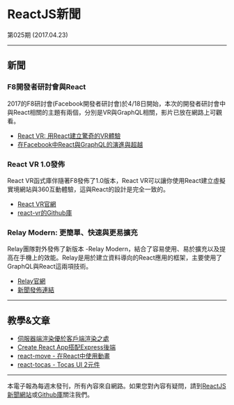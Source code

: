 # ReactJS新聞 

第025期 (2017.04.23)

***

## 新聞

### F8開發者研討會與React

2017的F8研討會(Facebook開發者研討會)於4/18日開始，本次的開發者研討會中與React相關的主題有兩個，分別是VR與GraphQL相關，影片已放在網路上可觀看。

- [React VR: 用React建立驚奇的VR體驗](https://developers.facebook.com/videos/f8-2017/react-vr-build-amazing-vr-experiences-using-react/)
- [在Facebook中React與GraphQL的演進與超越](https://developers.facebook.com/videos/f8-2017/the-evolution-of-react-and-graphql-at-facebook-and-beyond/)

### React VR 1.0發佈

React VR函式庫伴隨著F8發佈了1.0版本，React VR可以讓你使用React建立虛擬實境網站與360互動體驗，這與React的設計是完全一致的。

- [React VR官網](https://facebook.github.io/react-vr/)
- [react-vr的Github庫](https://github.com/facebook/react-vr)

### Relay Modern: 更簡單、快速與更易擴充

Relay團隊對外發佈了新版本 -Relay Modern，結合了容易使用、易於擴充以及提高在手機上的效能。Relay是用於建立資料導向的React應用的框架，主要使用了GraphQL與React這兩項技術。

- [Relay官網](https://facebook.github.io/relay/)
- [新聞發佈連結](https://code.facebook.com/posts/1362748677097871/relay-modern-simpler-faster-more-extensible/)


***

## 教學&文章

- [伺服器端渲染優於客戶端渲染之處](https://medium.com/walmartlabs/the-benefits-of-server-side-rendering-over-client-side-rendering-5d07ff2cefe8)
- [Create React App搭配Express後端](https://daveceddia.com/create-react-app-express-backend/)
- [react-move - 在React中使用動畫](https://github.com/tannerlinsley/react-move)
- [react-tocas - Tocas UI 2元件](https://react-tocas.github.io/)

***

本電子報為每週末發刊，所有內容來自網路。如果您對內容有疑問，請到[ReactJS新聞網站][1]或[Github庫][2]關注我們。

[1]: https://www.reactjs-tw.top/
[2]: https://github.com/eyesofkids/reactjs-news-weekly

